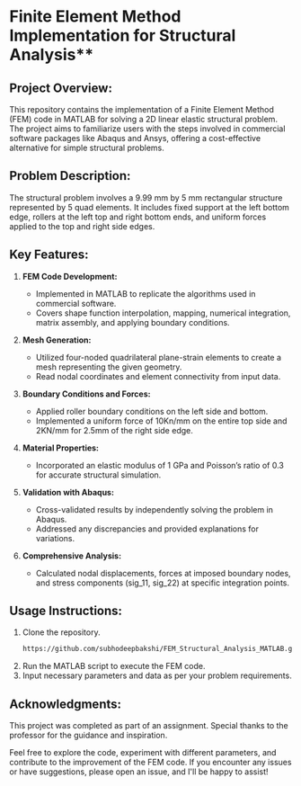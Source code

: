 # Finite Element Method Implementation for Structural Analysis**

## Project Overview:
This repository contains the implementation of a Finite Element Method (FEM) code in MATLAB for solving a 2D linear elastic structural problem. The project aims to familiarize users with the steps involved in commercial software packages like Abaqus and Ansys, offering a cost-effective alternative for simple structural problems.

## Problem Description:
The structural problem involves a 9.99 mm by 5 mm rectangular structure represented by 5 quad elements. It includes fixed support at the left bottom edge, rollers at the left top and right bottom ends, and uniform forces applied to the top and right side edges.

## Key Features:
1. **FEM Code Development:**
   - Implemented in MATLAB to replicate the algorithms used in commercial software.
   - Covers shape function interpolation, mapping, numerical integration, matrix assembly, and applying boundary conditions.

2. **Mesh Generation:**
   - Utilized four-noded quadrilateral plane-strain elements to create a mesh representing the given geometry.
   - Read nodal coordinates and element connectivity from input data.

3. **Boundary Conditions and Forces:**
   - Applied roller boundary conditions on the left side and bottom.
   - Implemented a uniform force of 10Kn/mm on the entire top side and 2KN/mm for 2.5mm of the right side edge.

4. **Material Properties:**
   - Incorporated an elastic modulus of 1 GPa and Poisson’s ratio of 0.3 for accurate structural simulation.

5. **Validation with Abaqus:**
   - Cross-validated results by independently solving the problem in Abaqus.
   - Addressed any discrepancies and provided explanations for variations.

6. **Comprehensive Analysis:**
   - Calculated nodal displacements, forces at imposed boundary nodes, and stress components (sig_11, sig_22) at specific integration points.

## Usage Instructions:
1. Clone the repository.
   ```bash
   https://github.com/subhodeepbakshi/FEM_Structural_Analysis_MATLAB.git
   ```
2. Run the MATLAB script to execute the FEM code.
3. Input necessary parameters and data as per your problem requirements.

## Acknowledgments:
This project was completed as part of an assignment. Special thanks to the professor for the guidance and inspiration.

Feel free to explore the code, experiment with different parameters, and contribute to the improvement of the FEM code. If you encounter any issues or have suggestions, please open an issue, and I'll be happy to assist!
